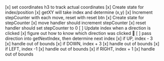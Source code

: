 [x] set coordinates h3 to track actual coordinates
    [x] Create state for index/position
    [x] getXY will take index and determine (x,y)
[x] Increment stepCounter with each move, reset with reset btn
    [x] Create state for stepCounter
    [x] move handler should increment stepCounter
    [x] reset handler should set stepCounter to 0
[ ] Update index when a direction is clicked
    [x] figure out how to know which direction was clicked 🤔
    [ ] pass direction into getNextIndex, then determine next index
        [x] if UP, index - 3
            [x] handle out of bounds
        [x] if DOWN, index + 3
            [x] handle out of bounds
        [x] if LEFT, index -1
            [x] handle out of bounds
        [x] if RIGHT, index + 1
            [x] handle out of bounds
        
